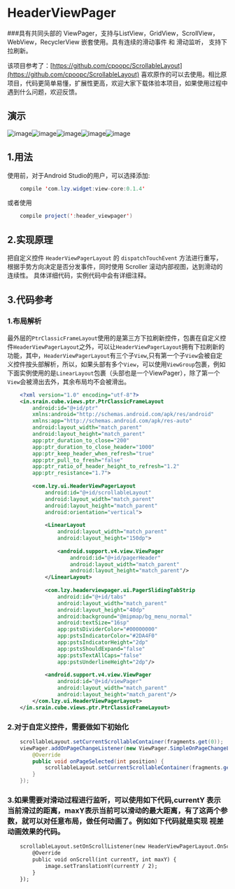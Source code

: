# HeaderViewPager
###具有共同头部的 ViewPager，支持与ListView，GridView，ScrollView，WebView，RecyclerView 嵌套使用。具有连续的滑动事件 和 滑动监听， 支持下拉刷新。

该项目参考了：[https://github.com/cpoopc/ScrollableLayout](https://github.com/cpoopc/ScrollableLayout) 喜欢原作的可以去使用。相比原项目，代码更简单易懂，扩展性更高，欢迎大家下载体验本项目，如果使用过程中遇到什么问题，欢迎反馈。

## 演示
 ![image](https://github.com/jeasonlzy0216/HeaderViewPager/blob/master/screenshots/demo1.png)![image](https://github.com/jeasonlzy0216/HeaderViewPager/blob/master/screenshots/demo2.gif)![image](https://github.com/jeasonlzy0216/HeaderViewPager/blob/master/screenshots/demo3.gif)![image](https://github.com/jeasonlzy0216/HeaderViewPager/blob/master/screenshots/demo4.gif)![image](https://github.com/jeasonlzy0216/HeaderViewPager/blob/master/screenshots/demo5.gif)

## 1.用法
使用前，对于Android Studio的用户，可以选择添加:
```java
	compile 'com.lzy.widget:view-core:0.1.4'
```
或者使用
```java
    compile project(':header_viewpager')
```

## 2.实现原理
把自定义控件 `HeaderViewPagerLayout` 的 `dispatchTouchEvent` 方法进行重写，根据手势方向决定是否分发事件，同时使用 Scroller 滚动内部视图，达到滑动的连续性。 具体详细代码，实例代码中会有详细注释。

## 3.代码参考
### 1.布局解析
最外层的`PtrClassicFrameLayout`使用的是第三方下拉刷新控件，包裹在自定义控件`HeaderViewPagerLayout`之外，可以让`HeaderViewPagerLayout`拥有下拉刷新的功能，其中，`HeaderViewPagerLayout`有三个子`View`,只有第一个子`View`会被自定义控件按头部解析，所以，如果头部有多个`View`，可以使用`ViewGroup`包裹，例如下面实例使用的是`LinearLayout`包裹（头部也是一个ViewPager），除了第一个`View`会被滑出去外，其余布局均不会被滑出。
```xml
	<?xml version="1.0" encoding="utf-8"?>
	<in.srain.cube.views.ptr.PtrClassicFrameLayout
	    android:id="@+id/ptr"
	    xmlns:android="http://schemas.android.com/apk/res/android"
	    xmlns:app="http://schemas.android.com/apk/res-auto"
	    android:layout_width="match_parent"
	    android:layout_height="match_parent"
	    app:ptr_duration_to_close="200"
	    app:ptr_duration_to_close_header="1000"
	    app:ptr_keep_header_when_refresh="true"
	    app:ptr_pull_to_fresh="false"
	    app:ptr_ratio_of_header_height_to_refresh="1.2"
	    app:ptr_resistance="1.7">
	
	    <com.lzy.ui.HeaderViewPagerLayout
	        android:id="@+id/scrollableLayout"
	        android:layout_width="match_parent"
	        android:layout_height="match_parent"
	        android:orientation="vertical">
	
	        <LinearLayout
	            android:layout_width="match_parent"
	            android:layout_height="150dp">
	
	            <android.support.v4.view.ViewPager
	                android:id="@+id/pagerHeader"
	                android:layout_width="match_parent"
	                android:layout_height="match_parent"/>
	        </LinearLayout>
	
	        <com.lzy.headerviewpager.ui.PagerSlidingTabStrip
	            android:id="@+id/tabs"
	            android:layout_width="match_parent"
	            android:layout_height="40dp"
	            android:background="@mipmap/bg_menu_normal"
	            android:textSize="16sp"
	            app:pstsDividerColor="#00000000"
	            app:pstsIndicatorColor="#2DA4F0"
	            app:pstsIndicatorHeight="2dp"
	            app:pstsShouldExpand="false"
	            app:pstsTextAllCaps="false"
	            app:pstsUnderlineHeight="2dp"/>
	
	        <android.support.v4.view.ViewPager
	            android:id="@+id/viewPager"
	            android:layout_width="match_parent"
	            android:layout_height="match_parent"/>
	    </com.lzy.ui.HeaderViewPagerLayout>
	</in.srain.cube.views.ptr.PtrClassicFrameLayout>
```
### 2.对于自定义控件，需要做如下初始化
```java
	scrollableLayout.setCurrentScrollableContainer(fragments.get(0));
    viewPager.addOnPageChangeListener(new ViewPager.SimpleOnPageChangeListener() {
        @Override
        public void onPageSelected(int position) {
            scrollableLayout.setCurrentScrollableContainer(fragments.get(position));
        }
    });
```
### 3.如果需要对滑动过程进行监听，可以使用如下代码,currentY 表示当前滑过的距离，maxY表示当前可以滑动的最大距离，有了这两个参数，就可以对任意布局，做任何动画了。例如如下代码就是实现 视差动画效果的代码。
```xml
	scrollableLayout.setOnScrollListener(new HeaderViewPagerLayout.OnScrollListener() {
        @Override
        public void onScroll(int currentY, int maxY) {
            image.setTranslationY(currentY / 2);
        }
    });
```
